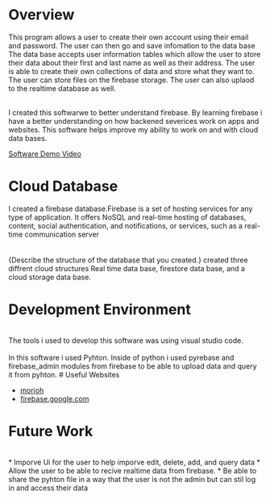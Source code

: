 # Overview


This program allows a user to create their own account using their email and password. The user can then go and save infomation to the data base 
The data base accepts user information tables which allow the user to store their data about their first and last name as well as their address. The user is able to create their own collections of data and store what they want to. The user can store files on the firebase storage. The user can also uplaod to the realtime database as well. 
<br> 
<br> 

I created this softwarwe to better understand firebase. By learning firebase i have a better understanding on how backened severices work on apps and websites. This software helps improve my ability to work on and with cloud data bases. 


[Software Demo Video](http://youtube.link.goes.here)

# Cloud Database


I created a firebase database.Firebase is a set of hosting services for any type of application. It offers NoSQL and real-time hosting of databases, content, social authentication, and notifications, or services, such as a real-time communication server <br> <br> 
<br> 
{Describe the structure of the database that you created.}
created three diffrent cloud structures Real time data base, firestore data base, and a cloud storage data base.
# Development Environment

<br> 
The tools i used to develop this software was using visual studio code.
<br> 
<br> 
In this software i used Pyhton. Inside of python i used pyrebase and firebase_admin modules from firebase to be able to upload data and query it from pyhton.
# Useful Websites

* [morioh](http://url.link.goes.here](https://morioh.com/p/71358deec9e1))
* [firebase.google.com](https://firebase.google.com/docs/firestore)

# Future Work
<br> 
* Imporve Ui for the user to help imporve edit, delete, add, and query data 
* Allow the user to be able to recive realtime data from firebase. 
* Be able to share the pyhton file in a way that the user is not the admin but can stil log in and access their data
